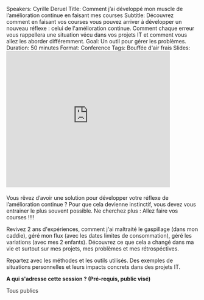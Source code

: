 Speakers: Cyrille Deruel
Title: Comment j’ai développé mon muscle de l’amélioration continue en faisant mes courses
Subtitle: Découvrez comment en faisant vos courses vous pouvez arriver à développer un nouveau réflexe : celui de l'amélioration continue. Comment chaque erreur vous rappellera une situation vécu dans vos projets IT et comment vous allez les aborder différemment.
Goal: Un outil pour gérer les problèmes.
Duration: 50 minutes
Format: Conference
Tags: Bouffée d'air frais
Slides: <iframe src="http://www.slideshare.net/slideshow/embed_code/35043335" width="427" height="356" frameborder="0" marginwidth="0" marginheight="0" scrolling="no" style="border:1px solid #CCC; border-width:1px 1px 0; margin-bottom:5px; max-width: 100%;" allowfullscreen> </iframe>

Vous rêvez d’avoir une solution pour développer votre réflexe de l’amélioration continue ? 
Pour que cela devienne instinctif, vous devez vous entrainer le plus souvent possible. 
Ne cherchez plus : Allez faire vos courses !!!!

Revivez 2 ans d'expériences, comment j'ai maltraité le gaspillage (dans mon caddie), géré mon flux (avec les dates limites de consommation), géré les variations (avec mes 2 enfants). 
Découvrez ce que cela a changé dans ma vie et surtout sur mes projets, mes problèmes et mes rétrospéctives.

Repartez avec les méthodes et les outils utilisés. 
Des exemples de situations personnelles et leurs impacts concrets dans des projets IT.

**A qui s'adresse cette session ? (Pré-requis, public visé)**

Tous publics



